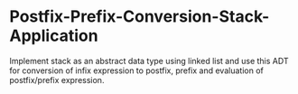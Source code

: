 # Postfix-Prefix-Conversion-Stack-Application
Implement stack as an abstract data type using linked list and use this ADT for conversion of infix expression to postfix, prefix and evaluation of postfix/prefix expression.
